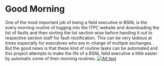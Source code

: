 # Good Morning
One of the most important job of being a field executive in BSNL is the every morning routine of logging into the ITPC website
and downloading the list of faults and then sorting the list section wise before handing it out to respective section staff for
fault rectification. This can be very tedious at times especially for executives who are in-charge of multiple exchanges. But
the good news is that these kind of routine tasks can be automated and this project attempts to make the life of a BSNL feild 
executive a little easier by automatic some of their morning routines.
[![Alt text](http://i3.ytimg.com/vi/OuoIQwnUYxg/maxresdefault.jpg)](https://www.youtube.com/watch?v=OuoIQwnUYxg)
